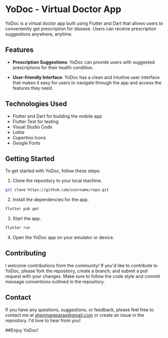 # YoDoc - Virtual Doctor App

YoDoc is a virtual doctor app built using Flutter and Dart that allows users to conveniently get prescription for disease. Users can receive prescription suggestions anywhere, anytime.

## Features

- **Prescription Suggestions**: YoDoc can provide users with suggested prescriptions for their health condition.

- **User-friendly Interface**: YoDoc has a clean and intuitive user interface that makes it easy for users to navigate through the app and access the features they need.

## Technologies Used

- Flutter and Dart for building the mobile app
- Flutter Test for testing
- Visual Studio Code
- Lottie
- Cupertino Icons
- Google Fonts

## Getting Started

To get started with YoDoc, follow these steps:

1. Clone the repository to your local machine.
```bash
git clone https://github.com/username/repo.git
```
2. Install the dependencies for the app.
```bash
flutter pub get
```
3. Start the app.
```bash
flutter run
```
4. Open the YoDoc app on your emulator or device.

## Contributing

I welcome contributions from the community! If you'd like to contribute to YoDoc, please fork the repository, create a branch, and submit a pull request with your changes. Make sure to follow the code style and commit message conventions outlined in the repository.

## Contact

If you have any questions, suggestions, or feedback, please feel free to contact me at shenmareparas@gmail.com or create an issue in the repository. I'd love to hear from you!

##Enjoy YoDoc!
